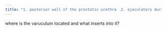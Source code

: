 ```yaml
---
title: "1. posterior wall of the prostatic urethra  2. ejaculatory duct"
---
```

where is the varuculum located and what inserts into it?

